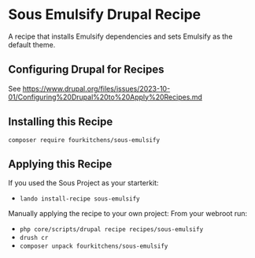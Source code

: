 # Sous Emulsify Drupal Recipe
A recipe that installs Emulsify dependencies and sets Emulsify as the default theme.

## Configuring Drupal for Recipes

See https://www.drupal.org/files/issues/2023-10-01/Configuring%20Drupal%20to%20Apply%20Recipes.md
 
## Installing this Recipe

`composer require fourkitchens/sous-emulsify`

## Applying this Recipe

If you used the Sous Project as your starterkit:
- `lando install-recipe sous-emulsify` 

Manually applying the recipe to your own project:
From your webroot run: 
- `php core/scripts/drupal recipe recipes/sous-emulsify`
- `drush cr`
- `composer unpack fourkitchens/sous-emulsify`
